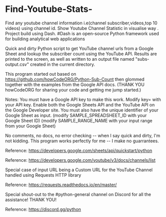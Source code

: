 # Find-Youtube-Stats-
Find any youtube channel information i.e(channel subscriber,videos,top 10 videos) using channel id.
Show Youtube Channel Statistic in visualise way . Project build using Dash.
#Dash is an open-source Python framework used for building analytical web applications


Quick and dirty Python script to get YouTube channel urls from a Google Sheet and lookup the subscriber count using the YouTube API. Results are printed to the screen, as well as written to an output file named "subs-output.csv" created in the current directory.

This program started out based on https://github.com/howCodeORG/Python-Sub-Count then glommed together with the examples from the Google API docs. (THANK YOU howCodeORG for sharing your code and getting me jump started.)

Notes: You must have a Google API key to make this work. Modify key= with your API key. Enable both the Google Sheets API and the YouTube API on the Google Developer site. You must also have the unique identifier of your Google Sheet as input. (modify SAMPLE_SPREADSHEET_ID with your Google Sheet ID) (modify SAMPLE_RANGE_NAME with your input range from your Google Sheet)

No comments, no docs, no error checking -- when I say quick and dirty, I'm not kidding. This program works perfectly for me -- I make no guarrantees.

Reference: https://developers.google.com/sheets/api/quickstart/python

Reference: https://developers.google.com/youtube/v3/docs/channels/list

Special case of input URL being a Custom URL for the YouTube Channel handled using Requests HTTP library

Reference: https://requests.readthedocs.io/en/master/

Special shout-out to the #python-general channel on Discord for all the assistance! THANK YOU!

Reference: https://discord.gg/python
